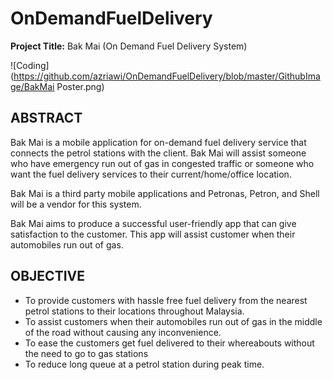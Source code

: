 # OnDemandFuelDelivery

**Project Title:** Bak Mai (On Demand Fuel Delivery System)

![Coding](https://github.com/azriawi/OnDemandFuelDelivery/blob/master/GithubImage/BakMai Poster.png)

##  ABSTRACT 

Bak Mai is a mobile application for on-demand fuel delivery service that connects the petrol stations with the client. Bak Mai will assist someone who have emergency run out of gas in congested traffic or someone who want the fuel delivery services to their current/home/office location. 

Bak Mai is a third party mobile applications and Petronas, Petron, and Shell will be a vendor for this system.

Bak Mai aims to produce a successful user-friendly app that can give satisfaction to the customer. This app will assist customer when their automobiles run out of gas. 


##  OBJECTIVE

- To provide customers with hassle free fuel delivery from the nearest petrol stations to their locations throughout Malaysia.
- To assist customers when their automobiles run out of gas in the middle of the road without causing any inconvenience.
- To ease the customers get fuel delivered to their whereabouts without the need to go to gas stations
- To reduce long queue at a petrol station during peak time.




